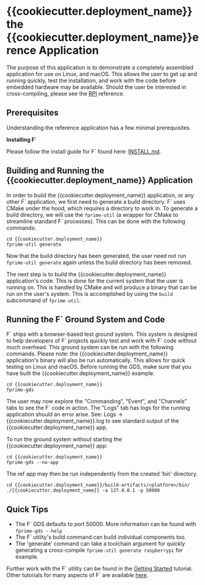 # {{cookiecutter.deployment_name}} the {{cookiecutter.deployment_name}}erence Application

The purpose of this application is to demonstrate a completely assembled application for use on Linux, and macOS.  This allows the user to get
up and running quickly, test the installation, and work with the code before embedded hardware may be available. Should the user be interested in
cross-compiling, please see the [RPI](../RPI/README.md) reference.

## Prerequisites

Understanding the reference application has a few minimal prerequisites.

**Installing F´**

Please follow the install guide for F´ found here: [INSTALL.md](../docs/INSTALL.md).

## Building and Running the {{cookiecutter.deployment_name}} Application

In order to build the {{cookiecutter.deployment_name}} application, or any other F´ application, we first need to generate a build directory.  F´ uses CMake under the hood,
which requires a directory to work in. To generate a build directory, we will use the `fprime-util` (a wrapper for CMake to streamline standard 
F´ processes). This can be done with the following commands:

```
cd {{cookiecutter.deployment_name}}
fprime-util generate
```

Now that the build directory has been generated, the user need not run `fprime-util generate` again unless the build directory has been removed.

The next step is to build the {{cookiecutter.deployment_name}} application's code. This is done for the current system that the user is running on. This is handled by CMake
and will produce a binary that can be run on the user's system. This is accomplished by using the `build` subcommand of `fprime-util`.

## Running the F´ Ground System and Code

F´ ships with a browser-based test ground system. This system is designed to help developers of F´
projects quickly test and work with F´ code without much overhead. This ground system can be run
with the following commands. Please note: the {{cookiecutter.deployment_name}} application's binary will also be run
automatically. This allows for quick testing on Linux and macOS. Before running the GDS, make sure
that you have built the {{cookiecutter.deployment_name}} example.

```
cd {{cookiecutter.deployment_name}}
fprime-gds
```

The user may now explore the "Commanding", "Event", and "Channels" tabs to see the F´ code in action.  The "Logs" tab has logs for the running
application should an error arise.  See: Logs -> {{cookiecutter.deployment_name}}.log to see standard output of the {{cookiecutter.deployment_name}} app.

To run the ground system without starting the {{cookiecutter.deployment_name}} app:
```
cd {{cookiecutter.deployment_name}}
fprime-gds --no-app
```

The ref app may then be run independently from the created 'bin' directory.

```
cd {{cookiecutter.deployment_name}}/build-artifacts/<platform>/bin/
./{{cookiecutter.deployment_name}} -a 127.0.0.1 -p 50000
```

## Quick Tips

- The F´ GDS defaults to port 50000. More information can be found with `fprime-gds --help`
- The F´ utility's build command can build individual components too.
- The 'generate' command can take a toolchain argument for quickly generating a cross-compile `fprime-util generate raspberrypi` for example.

Further work with the F´ utility can be found in the [Getting Started](../docs/Tutorials/GettingStarted/Tutorial.md) tutorial. Other tutorials
for many aspects of F´ are available [here](../docs/Tutorials/README.md).


